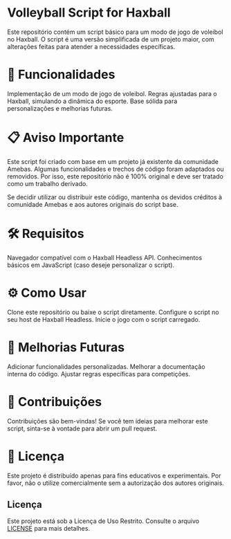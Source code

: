 # Volleyball Script for Haxball
Este repositório contém um script básico para um modo de jogo de voleibol no Haxball. O script é uma versão simplificada de um projeto maior, com alterações feitas para atender a necessidades específicas.

# 🚀 Funcionalidades
Implementação de um modo de jogo de voleibol.
Regras ajustadas para o Haxball, simulando a dinâmica do esporte.
Base sólida para personalizações e melhorias futuras.
# 📋 Aviso Importante
Este script foi criado com base em um projeto já existente da comunidade Amebas. Algumas funcionalidades e trechos de código foram adaptados ou removidos. Por isso, este repositório não é 100% original e deve ser tratado como um trabalho derivado.

Se decidir utilizar ou distribuir este código, mantenha os devidos créditos à comunidade Amebas e aos autores originais do script base.

# 🛠️ Requisitos
Navegador compatível com o Haxball Headless API.
Conhecimentos básicos em JavaScript (caso deseje personalizar o script).
# ⚙️ Como Usar
Clone este repositório ou baixe o script diretamente.
Configure o script no seu host de Haxball Headless.
Inicie o jogo com o script carregado.
# 🌟 Melhorias Futuras
Adicionar funcionalidades personalizadas.
Melhorar a documentação interna do código.
Ajustar regras específicas para competições.
# 🤝 Contribuições
Contribuições são bem-vindas! Se você tem ideias para melhorar este script, sinta-se à vontade para abrir um pull request.

# 📜 Licença
Este projeto é distribuído apenas para fins educativos e experimentais. Por favor, não o utilize comercialmente sem a autorização dos autores originais.

## Licença
Este projeto está sob a Licença de Uso Restrito. Consulte o arquivo [LICENSE](LICENSE) para mais detalhes.

